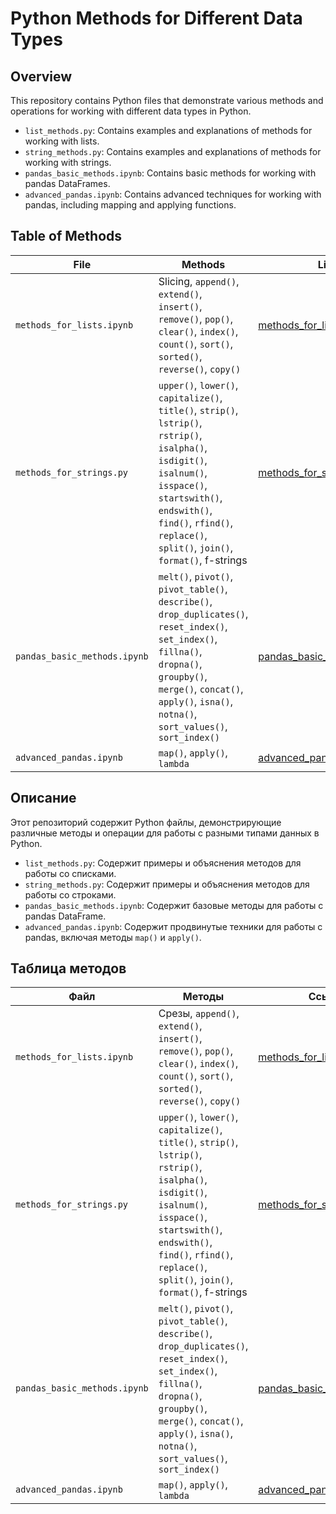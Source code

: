 # Python Methods for Different Data Types

## Overview

This repository contains Python files that demonstrate various methods and operations for working with different data types in Python.

- `list_methods.py`: Contains examples and explanations of methods for working with lists.
- `string_methods.py`: Contains examples and explanations of methods for working with strings.
- `pandas_basic_methods.ipynb`: Contains basic methods for working with pandas DataFrames.
- `advanced_pandas.ipynb`: Contains advanced techniques for working with pandas, including mapping and applying functions.

## Table of Methods

| File | Methods | Link |
|------|---------|------|
| `methods_for_lists.ipynb` | Slicing, `append()`, `extend()`, `insert()`, `remove()`, `pop()`, `clear()`, `index()`, `count()`, `sort()`, `sorted()`, `reverse()`, `copy()` | [methods_for_lists.py](https://github.com/trutneva-k/basic_methods/blob/main/list_methods.ipynb) |
| `methods_for_strings.py` | `upper()`, `lower()`, `capitalize()`, `title()`, `strip()`, `lstrip()`, `rstrip()`, `isalpha()`, `isdigit()`, `isalnum()`, `isspace()`, `startswith()`, `endswith()`, `find()`, `rfind()`, `replace()`, `split()`, `join()`, `format()`, f-strings | [methods_for_strings.py](https://github.com/trutneva-k/basic_methods/blob/main/string_methods.ipynb) |
| `pandas_basic_methods.ipynb` | `melt()`, `pivot()`, `pivot_table()`, `describe()`, `drop_duplicates()`, `reset_index()`, `set_index()`, `fillna()`, `dropna()`, `groupby()`, `merge()`, `concat()`, `apply()`, `isna()`, `notna()`, `sort_values()`, `sort_index()` | [pandas_basic_methods.ipynb](https://github.com/trutneva-k/basic_methods/blob/main/pandas_basic_methods.ipynb) |
| `advanced_pandas.ipynb` | `map()`, `apply()`, `lambda` | [advanced_pandas.ipynb](https://github.com/trutneva-k/basic_Python_methods/blob/main/advanced_pandas.ipynb) |

## Описание

Этот репозиторий содержит Python файлы, демонстрирующие различные методы и операции для работы с разными типами данных в Python.

- `list_methods.py`: Содержит примеры и объяснения методов для работы со списками.
- `string_methods.py`: Содержит примеры и объяснения методов для работы со строками.
- `pandas_basic_methods.ipynb`: Содержит базовые методы для работы с pandas DataFrame.
- `advanced_pandas.ipynb`: Содержит продвинутые техники для работы с pandas, включая методы `map()` и `apply()`.

## Таблица методов

| Файл | Методы | Ссылка |
|------|--------|--------|
| `methods_for_lists.ipynb` | Срезы, `append()`, `extend()`, `insert()`, `remove()`, `pop()`, `clear()`, `index()`, `count()`, `sort()`, `sorted()`, `reverse()`, `copy()` | [methods_for_lists.py](https://github.com/trutneva-k/basic_methods/blob/main/list_methods.ipynb) |
| `methods_for_strings.py` | `upper()`, `lower()`, `capitalize()`, `title()`, `strip()`, `lstrip()`, `rstrip()`, `isalpha()`, `isdigit()`, `isalnum()`, `isspace()`, `startswith()`, `endswith()`, `find()`, `rfind()`, `replace()`, `split()`, `join()`, `format()`, f-strings | [methods_for_strings.py](https://github.com/trutneva-k/basic_methods/blob/main/string_methods.ipynb) |
| `pandas_basic_methods.ipynb` | `melt()`, `pivot()`, `pivot_table()`, `describe()`, `drop_duplicates()`, `reset_index()`, `set_index()`, `fillna()`, `dropna()`, `groupby()`, `merge()`, `concat()`, `apply()`, `isna()`, `notna()`, `sort_values()`, `sort_index()` | [pandas_basic_methods.ipynb](https://github.com/trutneva-k/basic_methods/blob/main/pandas_basic_methods.ipynb) |
| `advanced_pandas.ipynb` | `map()`, `apply()`, `lambda` | [advanced_pandas.ipynb](https://github.com/trutneva-k/basic_Python_methods/blob/main/advanced_pandas.ipynb) |
